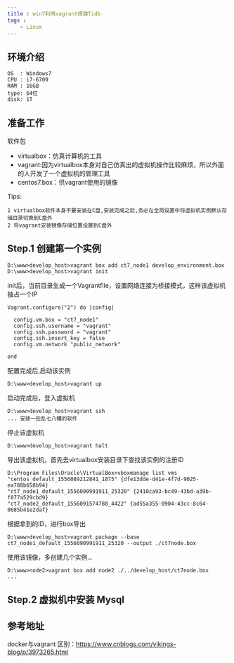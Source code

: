 ```yaml
---
title : win7利用vagrant搭建Tidb
tags : 
	- Linux
---
```


## 环境介绍
	
	OS  : Windows7
	CPU : i7-6700
	RAM : 16GB
	type: 64位
	disk: 1T 

## 准备工作

软件包

- virtualbox：仿真计算机的工具
- vagrant:因为virtualbox本身对自己仿真出的虚拟机操作比较麻烦，所以外面的人开发了一个虚拟机的管理工具
- centos7.box：供vagrant使用的镜像

Tips:

	1 virtualbox软件本身不要安装在C盘,安装完成之后,务必在全局设置中将虚拟机实例默认存储目录切换到C盘外
	2 将vagrant安装镜像存储位置设置到C盘外

## Step.1 创建第一个实例

	D:\www>develop_host>vagrant box add ct7_node1 develop_environment.box
	D:\www>develop_host>vagrant init

init后，当前目录生成一个Vagrantfile，设置网络连接为桥接模式，这样该虚拟机独占一个IP

	Vagrant.configure("2") do |config|
	 
	  config.vm.box = "ct7_node1"
	  config.ssh.username = "vagrant"
	  config.ssh.password = "vagrant"
	  config.ssh.insert_key = false
	  config.vm.network "public_network"	  
	  
	end

配置完成后,启动该实例

	D:\www>develop_host>vagrant up

启动完成后，登入虚拟机
	
	D:\www>develop_host>vagrant ssh
	... 安装一些乱七八糟的软件

停止该虚拟机
	
	D:\www>develop_host>vagrant halt
	
导出该虚拟机，首先去virtualbox安装目录下查找该实例的注册ID

	D:\Program Files\Oracle\VirtualBox>vboxmanage list vms
	"centos_default_1556089212841_1875" {dfe13dde-d41e-4f7d-9025-ea788b658b94}
	"ct7_node1_default_1556090991911_25320" {2410ca93-bc49-43bd-a39b-f877a529cbd9}
	"ct7_node2_default_1556091574788_4422" {ad55a355-0904-43cc-8c64-0685b41e2daf}
	
根据拿到的ID，进行box导出

	D:\www>develop_host>vagrant package --base ct7_node1_default_1556090991911_25320 --output ./ct7node.box

使用该镜像，多创建几个实例...
	
	D:\www>node2>vagrant box add node2 ./../develop_host/ct7node.box
	...
	

## Step.2 虚拟机中安装 Mysql 



## 参考地址

docker与vagrant 区别：https://www.cnblogs.com/vikings-blog/p/3973265.html





